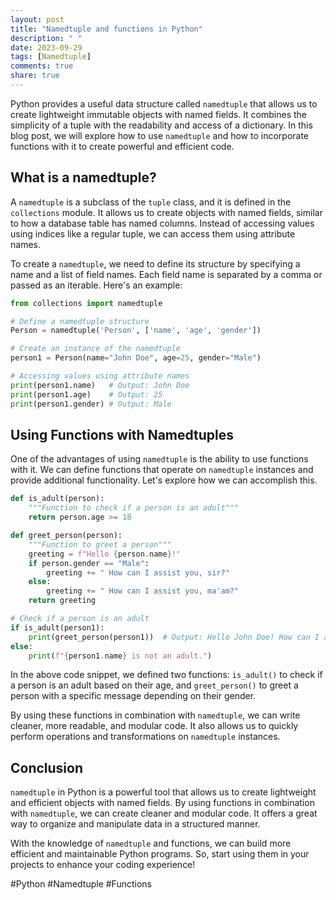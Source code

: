 ```yaml
---
layout: post
title: "Namedtuple and functions in Python"
description: " "
date: 2023-09-29
tags: [Namedtuple]
comments: true
share: true
---
```


Python provides a useful data structure called `namedtuple` that allows us to create lightweight immutable objects with named fields. It combines the simplicity of a tuple with the readability and access of a dictionary. In this blog post, we will explore how to use `namedtuple` and how to incorporate functions with it to create powerful and efficient code.

## What is a namedtuple?

A `namedtuple` is a subclass of the `tuple` class, and it is defined in the `collections` module. It allows us to create objects with named fields, similar to how a database table has named columns. Instead of accessing values using indices like a regular tuple, we can access them using attribute names.

To create a `namedtuple`, we need to define its structure by specifying a name and a list of field names. Each field name is separated by a comma or passed as an iterable. Here's an example:

```python
from collections import namedtuple

# Define a namedtuple structure
Person = namedtuple('Person', ['name', 'age', 'gender'])

# Create an instance of the namedtuple
person1 = Person(name="John Doe", age=25, gender="Male")

# Accessing values using attribute names
print(person1.name)   # Output: John Doe
print(person1.age)    # Output: 25
print(person1.gender) # Output: Male
```

## Using Functions with Namedtuples

One of the advantages of using `namedtuple` is the ability to use functions with it. We can define functions that operate on `namedtuple` instances and provide additional functionality. Let's explore how we can accomplish this.

```python
def is_adult(person):
    """Function to check if a person is an adult"""
    return person.age >= 18

def greet_person(person):
    """Function to greet a person"""
    greeting = f"Hello {person.name}!"
    if person.gender == "Male":
        greeting += " How can I assist you, sir?"
    else:
        greeting += " How can I assist you, ma'am?"
    return greeting

# Check if a person is an adult
if is_adult(person1):
    print(greet_person(person1))  # Output: Hello John Doe! How can I assist you, sir?
else:
    print(f"{person1.name} is not an adult.")
```

In the above code snippet, we defined two functions: `is_adult()` to check if a person is an adult based on their age, and `greet_person()` to greet a person with a specific message depending on their gender.

By using these functions in combination with `namedtuple`, we can write cleaner, more readable, and modular code. It also allows us to quickly perform operations and transformations on `namedtuple` instances.

## Conclusion

`namedtuple` in Python is a powerful tool that allows us to create lightweight and efficient objects with named fields. By using functions in combination with `namedtuple`, we can create cleaner and modular code. It offers a great way to organize and manipulate data in a structured manner.

With the knowledge of `namedtuple` and functions, we can build more efficient and maintainable Python programs. So, start using them in your projects to enhance your coding experience!

#Python #Namedtuple #Functions